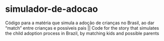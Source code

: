 # simulador-de-adocao
Código para a matéria que simula a adoção de crianças no Brasil, ao dar “match” entre crianças e possíveis pais || Code for the story that simulates the child adoption process in Brazil, by matching kids and possible parents
